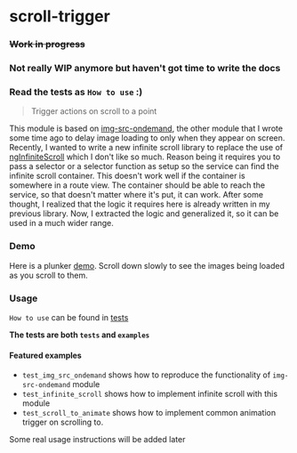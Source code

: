 # scroll-trigger
### ~~Work in progress~~
### Not really WIP anymore but haven't got time to write the docs
### Read the tests as `How to use` :)

> Trigger actions on scroll to a point

This module is based on [img-src-ondemand][1], the other module that I wrote
some time ago to delay image loading to only when they appear on screen.
Recently, I wanted to write a new infinite scroll library to replace the use of
[ngInfiniteScroll][2] which I don't like so much. Reason being it requires you
to pass a selector or a selector function as setup so the service can find the
infinite scroll container. This doesn't work well if the container is somewhere
in a route view. The container should be able to reach the service, so that
doesn't matter where it's put, it can work. After some thought, I realized that
the logic it requires here is already written in my previous library. Now, I
extracted the logic and generalized it, so it can be used in a much wider range.

### Demo
Here is a plunker [demo][3]. Scroll down slowly to see the images being loaded as you scroll to them.

### Usage

`How to use` can be found in [tests][4]

**The tests are both `tests` and `examples`**

#### Featured examples
- `test_img_src_ondemand` shows how to reproduce the functionality
of `img-src-ondemand` module
- `test_infinite_scroll` shows how to implement infinite scroll with this module
- `test_scroll_to_animate` shows how to implement common animation trigger on scrolling to.

[1]: https://github.com/princemaple/img-src-ondemand
[2]: https://github.com/sroze/ngInfiniteScroll
[3]: http://plnkr.co/edit/1gIyjkJbZEnvOZdD7Teu?p=preview
[4]: https://github.com/princemaple/scroll-trigger/tree/master/test

Some real usage instructions will be added later
